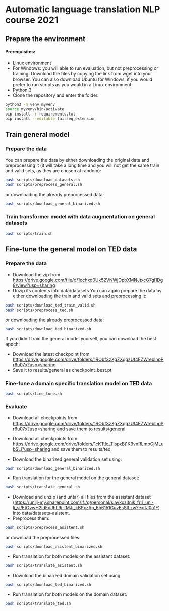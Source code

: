 # Automatic language translation NLP course 2021

## Prepare the environment
#### Prerequisites:
* Linux environment
* For Windows: you will able to run evaluation, but not preprocessing or training. Download the files by copying the link from wget into your browser. You can also download Ubuntu for Windows, if you would prefer to run scripts as you would in a Linux environment.  
* Python 3
* Clone the repository and enter the folder.

```bash
python3 -m venv myvenv
source myvenv/bin/activate
pip install -r requirements.txt
pip install --editable fairseq_extension
```
## Train general model

### Prepare the data
You can prepare the data by either downloading the original data and preprocessing it (it will take a long time and you will not get the same train and valid sets, as they are chosen at random):
```bash
bash scripts/download_datasets.sh
bash scripts/preprocess_general.sh
```
or downloading the already preprocessed data:

```bash
bash scripts/download_general_binarized.sh
```

### Train transformer model with data augmentation on general datasets

```bash
bash scripts/train.sh
```

## Fine-tune the general model on TED data

### Prepare the data
* Download the zip from https://drive.google.com/file/d/1ochxd0Uk52VNWjOpbXMNJtxcG7gi1Dg8/view?usp=sharing
* Unzip its contents into data/datasets
You can again prepare the data by either downloading the train and valid sets and preprocessing it:
```bash
bash scripts/download_ted_train_valid.sh
bash scripts/preprocess_ted.sh
```
or downloading the already preprocessed data:
```bash
bash scripts/download_ted_binarized.sh
```

If you didn't train the general model yourself, you can download the best epoch:
* Download the latest checkpoint from https://drive.google.com/drive/folders/1RObf3zXgZXqgzUf4EZWreblnpPr6u07x?usp=sharing
* Save it to results/general as checkpoint_best.pt

### Fine-tune a domain specific translation model on TED data

```bash
bash scripts/fine_tune.sh
```

### Evaluate

* Download all checkpoints from https://drive.google.com/drive/folders/1RObf3zXgZXqgzUf4EZWreblnpPr6u07x?usp=sharing and save them to results/general.
* Download all checkpoints from https://drive.google.com/drive/folders/1cKTtlo_TlspxBj1K9vnRLmpGjMLubSLj?usp=sharing and save them to results/ted.

* Download the binarized general validation set using:
```bash
bash scripts/download_general_binarized.sh
```
* Run translation for the general model on the general dataset:
```bash
bash scripts/translate_general.sh
```

* Download and unzip (and untar) all files from the assistant dataset (https://unilj-my.sharepoint.com/:f:/g/personal/slavkozitnik_fri1_uni-lj_si/EtOvwH2ldEdJhL9i-fMJj_kBPxzAp_6h6151GuvEsSILzw?e=TJ0a1F) into data/datasets-asistent.
* Preprocess them:
```bash
bash scripts/preprocess_asistent.sh
```
or download the preprocessed files:
```bash
bash scripts/download_asistent_binarized.sh
```
* Run translation for both models on the assistant dataset:
```bash
bash scripts/translate_asistent.sh
```

* Download the binarized domain validation set using:
```bash
bash scripts/download_ted_binarized.sh
```
* Run translation for both models on the domain dataset:
```bash
bash scripts/translate_ted.sh
```
